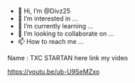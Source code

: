 - 👋 Hi, I’m @Divz25
- 👀 I’m interested in ...
- 🌱 I’m currently learning ...
- 💞️ I’m looking to collaborate on ...
- 📫 How to reach me ...

<!---
Divz25/Divz25 is a ✨ special ✨ repository because its `README.md` (this file) appears on your GitHub profile.
You can click see my YouTube channel
--->Name : TXC STARTAN here link my video
https://youtu.be/ub-U9SeMZxo
